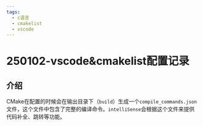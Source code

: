 ```yaml
---
tags:
  - c语言
  - cmakelist
  - vscode
---
```


# 250102-vscode&cmakelist配置记录

## 介绍

CMake在配置的时候会在输出目录下（`build`）生成一个`compile_commands.json`文件，这个文件中包含了完整的编译命令。`intelliSense`会根据这个文件来提供代码补全、跳转等功能。


